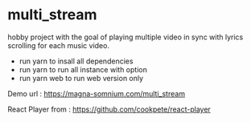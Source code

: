 # multi_stream
hobby project with the goal of playing multiple video in sync with lyrics scrolling for each music video.


- run yarn to insall all dependencies
- run yarn to run all instance with option
- run yarn web to run web version only

Demo url : https://magna-somnium.com/multi_stream

React Player from : https://github.com/cookpete/react-player
